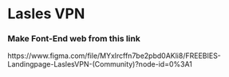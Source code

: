 # Lasles VPN  

<h3> Make Font-End web from this link </h3>  
https://www.figma.com/file/MYxlrcffn7be2pbd0AKli8/FREEBIES-Landingpage-LaslesVPN-(Community)?node-id=0%3A1
